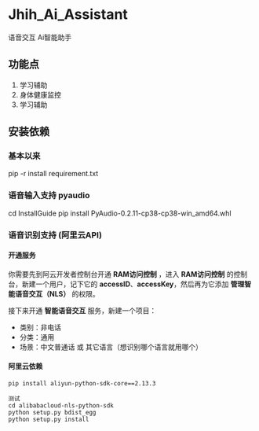# Jhih_Ai_Assistant


语音交互 Ai智能助手

## 功能点
1. 学习辅助
2. 身体健康监控
3. 学习辅助

## 安装依赖
### 基本以来
pip -r install requirement.txt



### 语音输入支持 pyaudio


cd InstallGuide
pip install PyAudio-0.2.11-cp38-cp38-win_amd64.whl


### 语音识别支持 (阿里云API)
#### 开通服务

你需要先到阿云开发者控制台开通 **RAM访问控制** ，进入 **RAM访问控制** 的控制台，新建一个用户，记下它的 **accessID**、**accessKey**，然后再为它添加 **管理智能语音交互（NLS）** 的权限。

接下来开通 **智能语音交互** 服务，新建一个项目：

- 类别：非电话
- 分类：通用
- 场景：中文普通话 或 其它语言（想识别哪个语言就用哪个）

#### 阿里云依赖
```
pip install aliyun-python-sdk-core==2.13.3
```

```
测试
cd alibabacloud-nls-python-sdk
python setup.py bdist_egg
python setup.py install 
```
